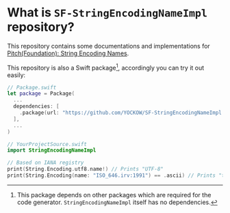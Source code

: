 # What is `SF-StringEncodingNameImpl` repository?

This repository contains some documentations and implementations for [Pitch(Foundation): String Encoding Names](https://forums.swift.org/t/pitch-foundation-string-encoding-names/74623).


This repository is also a Swift package[^dependencies], accordingly you can try it out easily:

```swift
// Package.swift
let package = Package(
  ...
  dependencies: [
    .package(url: "https://github.com/YOCKOW/SF-StringEncodingNameImpl.git", from: "0.3.0"),
  ],
  ...
)
```

```swift
// YourProjectSource.swift
import StringEncodingNameImpl

// Based on IANA registry
print(String.Encoding.utf8.name!) // Prints "UTF-8"
print(String.Encoding(name: "ISO_646.irv:1991") == .ascii) // Prints "true"
```

[^dependencies]: This package depends on other packages which are required for the code generator. `StringEncodingNameImpl` itself has no dependencies.
